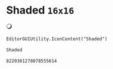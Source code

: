 # Shaded `16x16`
<img src="/img/Shaded.png" width=16 height=16>

``` CSharp
EditorGUIUtility.IconContent("Shaded")
```
```
Shaded
```
```
8220381278078555614
```
